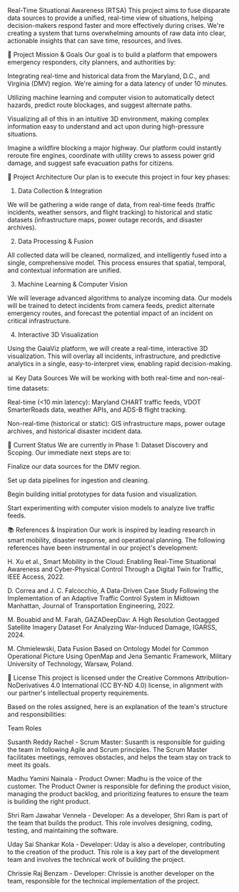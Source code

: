  Real-Time Situational Awareness (RTSA)
This project aims to fuse disparate data sources to provide a unified, real-time view of situations, helping decision-makers respond faster and more effectively during crises. We're creating a system that turns overwhelming amounts of raw data into clear, actionable insights that can save time, resources, and lives.

🎯 Project Mission & Goals
Our goal is to build a platform that empowers emergency responders, city planners, and authorities by:

Integrating real-time and historical data from the Maryland, D.C., and Virginia (DMV) region. We're aiming for a data latency of under 10 minutes.

Utilizing machine learning and computer vision to automatically detect hazards, predict route blockages, and suggest alternate paths.

Visualizing all of this in an intuitive 3D environment, making complex information easy to understand and act upon during high-pressure situations.

Imagine a wildfire blocking a major highway. Our platform could instantly reroute fire engines, coordinate with utility crews to assess power grid damage, and suggest safe evacuation paths for citizens.

🔧 Project Architecture
Our plan is to execute this project in four key phases:

1. Data Collection & Integration

We will be gathering a wide range of data, from real-time feeds (traffic incidents, weather sensors, and flight tracking) to historical and static datasets (infrastructure maps, power outage records, and disaster archives).

2. Data Processing & Fusion

All collected data will be cleaned, normalized, and intelligently fused into a single, comprehensive model. This process ensures that spatial, temporal, and contextual information are unified.

3. Machine Learning & Computer Vision

We will leverage advanced algorithms to analyze incoming data. Our models will be trained to detect incidents from camera feeds, predict alternate emergency routes, and forecast the potential impact of an incident on critical infrastructure.

4. Interactive 3D Visualization

Using the GaiaViz platform, we will create a real-time, interactive 3D visualization. This will overlay all incidents, infrastructure, and predictive analytics in a single, easy-to-interpret view, enabling rapid decision-making.

📊 Key Data Sources
We will be working with both real-time and non-real-time datasets:

Real-time (<10 min latency): Maryland CHART traffic feeds, VDOT SmarterRoads data, weather APIs, and ADS-B flight tracking.

Non-real-time (historical or static): GIS infrastructure maps, power outage archives, and historical disaster incident data.

🚀 Current Status
We are currently in Phase 1: Dataset Discovery and Scoping. Our immediate next steps are to:

Finalize our data sources for the DMV region.

Set up data pipelines for ingestion and cleaning.

Begin building initial prototypes for data fusion and visualization.

Start experimenting with computer vision models to analyze live traffic feeds.

📚 References & Inspiration
Our work is inspired by leading research in smart mobility, disaster response, and operational planning. The following references have been instrumental in our project's development:

H. Xu et al., Smart Mobility in the Cloud: Enabling Real-Time Situational Awareness and Cyber-Physical Control Through a Digital Twin for Traffic, IEEE Access, 2022.

D. Correa and J. C. Falcocchio, A Data-Driven Case Study Following the Implementation of an Adaptive Traffic Control System in Midtown Manhattan, Journal of Transportation Engineering, 2022.

M. Bouabid and M. Farah, GAZADeepDav: A High Resolution Geotagged Satellite Imagery Dataset For Analyzing War-Induced Damage, IGARSS, 2024.

M. Chmielewski, Data Fusion Based on Ontology Model for Common Operational Picture Using OpenMap and Jena Semantic Framework, Military University of Technology, Warsaw, Poland.

📌 License
This project is licensed under the Creative Commons Attribution-NoDerivatives 4.0 International (CC BY-ND 4.0) license, in alignment with our partner's intellectual property requirements.

Based on the roles assigned, here is an explanation of the team's structure and responsibilities:

Team Roles

Susanth Reddy Rachel - Scrum Master: Susanth is responsible for guiding the team in following Agile and Scrum principles. The Scrum Master facilitates meetings, removes obstacles, and helps the team stay on track to meet its goals.

Madhu Yamini Nainala - Product Owner: Madhu is the voice of the customer. The Product Owner is responsible for defining the product vision, managing the product backlog, and prioritizing features to ensure the team is building the right product.

Shri Ram Jawahar Vennela - Developer: As a developer, Shri Ram is part of the team that builds the product. This role involves designing, coding, testing, and maintaining the software.

Uday Sai Shankar Kola - Developer: Uday is also a developer, contributing to the creation of the product. This role is a key part of the development team and involves the technical work of building the project.

Chrissie Raj Benzam - Developer: Chrissie is another developer on the team, responsible for the technical implementation of the project.
